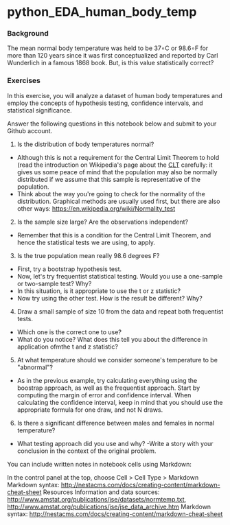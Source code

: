 # python_EDA_human_body_temp

### Background
The mean normal body temperature was held to be 37∘C or 98.6∘F for more than 120 years since it was first conceptualized and reported by Carl Wunderlich in a famous 1868 book. But, is this value statistically correct?

### Exercises
In this exercise, you will analyze a dataset of human body temperatures and employ the concepts of hypothesis testing, confidence intervals, and statistical significance.

Answer the following questions in this notebook below and submit to your Github account.

1. Is the distribution of body temperatures normal?
- Although this is not a requirement for the Central Limit Theorem to hold (read the introduction on Wikipedia's page about the [CLT](https://en.wikipedia.org/wiki/Central_limit_theorem) carefully: it gives us some peace of mind that the population may also be normally distributed if we assume that this sample is representative of the population.
- Think about the way you're going to check for the normality of the distribution. Graphical methods are usually used first, but there are also other ways: https://en.wikipedia.org/wiki/Normality_test
2. Is the sample size large? Are the observations independent?
- Remember that this is a condition for the Central Limit Theorem, and hence the statistical tests we are using, to apply.
3. Is the true population mean really 98.6 degrees F?
- First, try a bootstrap hypothesis test.
- Now, let's try frequentist statistical testing. Would you use a one-sample or two-sample test? Why?
- In this situation, is it appropriate to use the t or z statistic?
- Now try using the other test. How is the result be different? Why?
4. Draw a small sample of size 10 from the data and repeat both frequentist tests.
- Which one is the correct one to use?
- What do you notice? What does this tell you about the difference in application ofmthe t and z statistic?
5. At what temperature should we consider someone's temperature to be "abnormal"?
- As in the previous example, try calculating everything using the boostrap approach, as well as the frequentist approach.
Start by computing the margin of error and confidence interval. When calculating the confidence interval, keep in mind that you should use the appropriate formula for one draw, and not N draws.
6. Is there a significant difference between males and females in normal temperature?
- What testing approach did you use and why?
-Write a story with your conclusion in the context of the original problem.


You can include written notes in notebook cells using Markdown:

In the control panel at the top, choose Cell > Cell Type > Markdown
Markdown syntax: http://nestacms.com/docs/creating-content/markdown-cheat-sheet
Resources
Information and data sources: http://www.amstat.org/publications/jse/datasets/normtemp.txt, http://www.amstat.org/publications/jse/jse_data_archive.htm
Markdown syntax: http://nestacms.com/docs/creating-content/markdown-cheat-sheet
